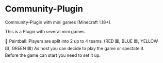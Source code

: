 # Community-Plugin
Community-Plugin with mini games (Minecraft 1.18+).
 
 This is a Plugin with several mini games.
 
🎨 Paintball:
Players are split into 2 up to 4 teams. (RED 🟥, BLUE 🟦, YELLOW 🟨, GREEN 🟩)
As host you can decide to play the game or spectate it.
Before the game can start you need to set it up. 
